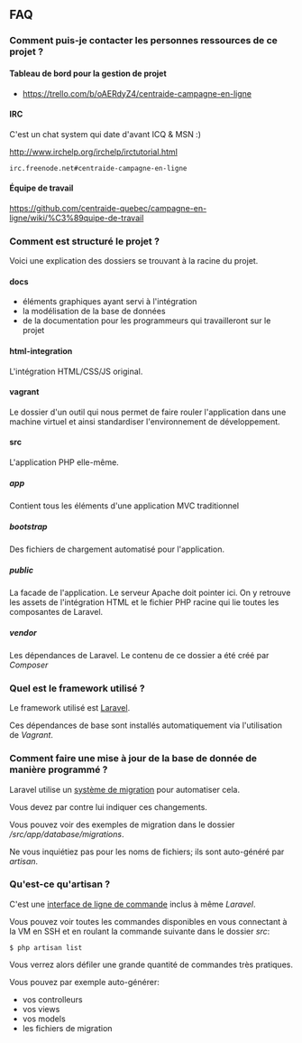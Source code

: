 ## FAQ

### Comment puis-je contacter les personnes ressources de ce projet ?

#### Tableau de bord pour la gestion de projet

* https://trello.com/b/oAERdyZ4/centraide-campagne-en-ligne

#### IRC

C'est un chat system qui date d'avant ICQ & MSN :)

http://www.irchelp.org/irchelp/irctutorial.html

`irc.freenode.net#centraide-campagne-en-ligne`


#### Équipe de travail

https://github.com/centraide-quebec/campagne-en-ligne/wiki/%C3%89quipe-de-travail

### Comment est structuré le projet ?

Voici une explication des dossiers se trouvant à la racine du projet.

#### docs

* éléments graphiques ayant servi à l'intégration
* la modélisation de la base de données
* de la documentation pour les programmeurs qui travailleront sur le projet

#### html-integration

L'intégration HTML/CSS/JS original.

#### vagrant

Le dossier d'un outil qui nous permet de faire rouler l'application dans une machine virtuel et ainsi standardiser l'environnement de développement.

#### src

L'application PHP elle-même.

##### app

Contient tous les éléments d'une application MVC traditionnel

##### bootstrap

Des fichiers de chargement automatisé pour l'application.

##### public

La facade de l'application. Le serveur Apache doit pointer ici. On y retrouve les assets de l'intégration HTML et le fichier PHP racine qui lie toutes les composantes de Laravel.

##### vendor

Les dépendances de Laravel. Le contenu de ce dossier a été créé par *Composer*

### Quel est le framework utilisé ?

Le framework utilisé est [Laravel](http://laravel.com/).

Ces dépendances de base sont installés automatiquement via l'utilisation de *Vagrant*.

### Comment faire une mise à jour de la base de donnée de manière programmé ?

Laravel utilise un [système de migration](http://laravel.com/docs/migrations) pour automatiser cela.

Vous devez par contre lui indiquer ces changements.

Vous pouvez voir des exemples de migration dans le dossier */src/app/database/migrations*.

Ne vous inquiétiez pas pour les noms de fichiers; ils sont auto-généré par *artisan*.

### Qu'est-ce qu'artisan ?

C'est une [interface de ligne de commande](http://laravel.com/docs/artisan) inclus à même *Laravel*.

Vous pouvez voir toutes les commandes disponibles en vous connectant à la VM en SSH et en roulant la commande suivante dans le dossier *src*:

    $ php artisan list

Vous verrez alors défiler une grande quantité de commandes très pratiques.

Vous pouvez par exemple auto-générer:

* vos controlleurs
* vos views
* vos models
* les fichiers de migration
